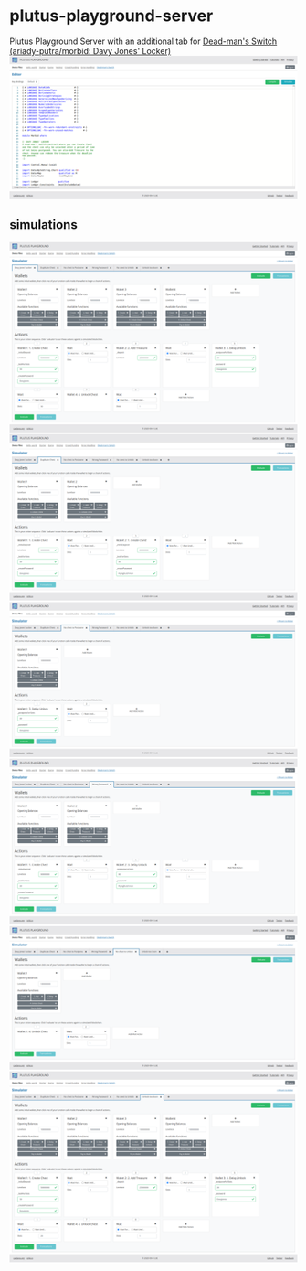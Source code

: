 # plutus-playground-server
Plutus Playground Server with an additional tab for [Dead-man's Switch (ariady-putra/morbid: Davy Jones' Locker)](https://github.com/ariady-putra/morbid)
<img src="https://github.com/ariady-putra/plutus-playground-server/blob/main/screenshots/0_DeadManSwitch.png"/>

## simulations
<img src="https://github.com/ariady-putra/plutus-playground-server/blob/main/screenshots/1_DavyJonesLocker.png"/>
<img src="https://github.com/ariady-putra/plutus-playground-server/blob/main/screenshots/2_DuplicateChest.png"/>
<img src="https://github.com/ariady-putra/plutus-playground-server/blob/main/screenshots/3_NoChestToPostpone.png"/>
<img src="https://github.com/ariady-putra/plutus-playground-server/blob/main/screenshots/4_WrongPassword.png"/>
<img src="https://github.com/ariady-putra/plutus-playground-server/blob/main/screenshots/5_NoChestToUnlock.png"/>
<img src="https://github.com/ariady-putra/plutus-playground-server/blob/main/screenshots/6_UnlockTooSoon.png"/>
